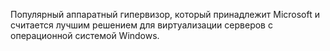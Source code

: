 Популярный аппаратный гипервизор, который принадлежит Microsoft и считается лучшим решением для виртуализации серверов с операционной системой Windows.